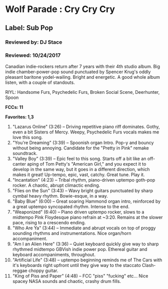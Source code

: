 # Wolf Parade : Cry Cry Cry
## Label: Sub Pop

### Reviewed by: DJ Stace
### Reviewed: 10/24/2017

Canadian indie-rockers return after 7 years with their 4th studio album. Big indie chamber-power-pop sound punctuated by Spencer Krug's oddly pleasant baritone yodel-wailing. Bright and energetic. A good whole album listen, with a couple of standouts. 

RIYL: Handsome Furs, Psychedelic Furs, Broken Social Scene, Deerhunter, Spoon

**FCCs: 11**   

**Favorites: 1,3**    

1. "Lazarus Online" (3:26) – Driving repetitive piano riff dominates. Gothy, even a bit Sisters of Mercy. Weepy, Psychedelic Furs vocals makes me love this song. 
2. "You're Dreaming" (3:39) – Spoonish organ Intro. Pop-y and bouncy without being annoying. Candidate for the "Pretty in Pink" remake soundtrack. 
3. "Valley Boy" (3:39) – Epic feel to this song. Starts off a bit like an off-canter aping of Tom Petty's "American Girl," and you expect it to develop in the same way, but it goes in a different direction, which makes it great! Up-tempo, epic, vast, catchy. Great tune. Play it. 
4. "Incantation" (4:23) – Tribal rhythm, piano-driven uptempo goth-pop rocker. A chaotic, abrupt climactic ending.
5. "Flies on the Sun" (3:43) – Wavy bright guitars punctuated by sharp cymbal heavy rhythm. Bowie-esque, in a way. 
6. "Baby Blue" (6:00) – Great soaring Hammond organ intro, reinforced by a great uptempo syncopated rhythm. Intense to the end. 
7. "Weaponized" (6:40) – Piano driven uptempo rocker, slows to a midtempo Pink Floydesque piano refrain at ~3:20. Remains at the slower pace, rising to a crescendo ending. 
8. "Who Are Ya" (3:44) – Immediate and abrupt vocals on top of proggy sounding rhythms and instrumentations. Nice organ/horn accompaniment. 
9. "Am I an Alien Here" (3:36) – Quiet keyboard quickly give way to sharp rhythmed midtempo GBVish indie power pop. Ethereal guitar and keyboard accompaniments, throughout. 
10. "Artificial Life" (3:48) – uptempo beginning reminds me of The Cars with it's keyboards right upfront until they give way to the staccato Clash-reggae choppy guitar. 
11. "King of Piss and Paper" (4:48) – FCC "piss" "fucking" etc... Nice spacey NASA sounds and chaotic, crashy drum fills. 
